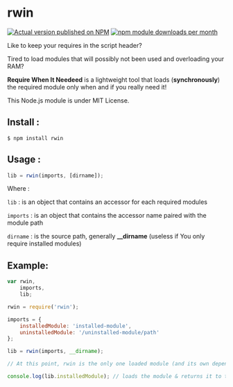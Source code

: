 rwin
====

[![Actual version published on NPM](https://badge.fury.io/js/rwin.png)](https://www.npmjs.org/package/rwin)
[![npm module downloads per month](http://img.shields.io/npm/dm/rwin.svg)](https://www.npmjs.org/package/rwin)

Like to keep your requires in the script header?

Tired to load modules that will possibly not been used and overloading your RAM?

<strong>Require When It Needeed</strong> is a lightweight tool that loads (<strong>synchronously</strong>) the required module only when and if you really need it!

This Node.js module is under MIT License.


Install :
---------
`$ npm install rwin`


Usage :
-------
``` JavaScript
lib = rwin(imports, [dirname]);
```
Where :

`lib` : is an object that contains an accessor for each required modules

`imports` : is an object that contains the accessor name paired with the module path

`dirname` : is the source path, generally <strong>__dirname</strong> (useless if You only require installed modules)


Example:
--------
``` JavaScript
var rwin,
    imports,
    lib;

rwin = require('rwin');

imports = {
    installedModule: 'installed-module',
    uninstalledModule: '/uninstalled-module/path'
};

lib = rwin(imports, __dirname);

// At this point, rwin is the only one loaded module (and its own dependencies)

console.log(lib.installedModule); // loads the module & returns it to the console
```
